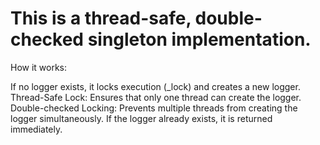 # This is a thread-safe, double-checked singleton implementation.

How it works:

If no logger exists, it locks execution (_lock) and creates a new logger.
Thread-Safe Lock: Ensures that only one thread can create the logger.
Double-checked Locking: Prevents multiple threads from creating the logger simultaneously.
If the logger already exists, it is returned immediately.
